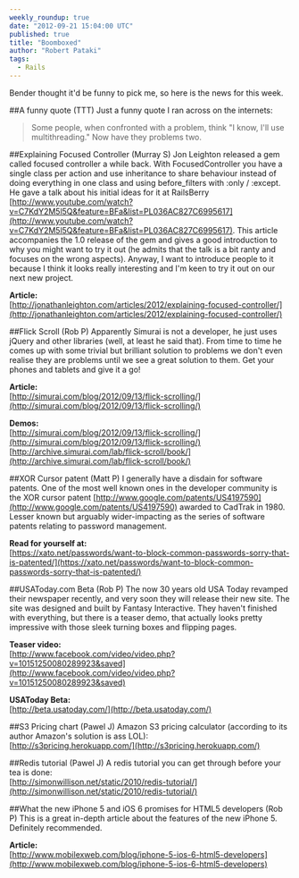 ```yaml
---
weekly_roundup: true
date: "2012-09-21 15:04:00 UTC"
published: true
title: "Boomboxed"
author: "Robert Pataki"
tags:
  - Rails
---
```


Bender thought it'd be funny to pick me, so here is the news for this week.

##A funny quote (TTT)
Just a funny quote I ran across on the internets:

>	Some people, when confronted with a problem, think "I know, I'll use multithreading." Now have they problems two.

##Explaining Focused Controller (Murray S)
Jon Leighton released a gem called focused controller a while back.  With FocusedController you have a single class per action and use inheritance to share behaviour instead of doing everything in one class and using before_filters with :only / :except.  He gave a talk about his initial ideas for it at RailsBerry [http://www.youtube.com/watch?v=C7KdY2M5l5Q&feature=BFa&list=PL036AC827C6995617](http://www.youtube.com/watch?v=C7KdY2M5l5Q&feature=BFa&list=PL036AC827C6995617).  This article accompanies the 1.0 release of the gem and gives a good introduction to why you might want to try it out (he admits that the talk is a bit ranty and focuses on the wrong aspects).  Anyway, I want to introduce people to it because I think it looks really interesting and I'm keen to try it out on our next new project.

**Article:**<br>
[http://jonathanleighton.com/articles/2012/explaining-focused-controller/](http://jonathanleighton.com/articles/2012/explaining-focused-controller/)

##Flick Scroll (Rob P)
Apparently Simurai is not a developer, he just uses jQuery and other libraries (well, at least he said that). From time to time he comes up with some trivial but brilliant solution to problems we don't even realise they are problems until we see a great solution to them. Get your phones and tablets and give it a go!

**Article:**<br>
[http://simurai.com/blog/2012/09/13/flick-scrolling/](http://simurai.com/blog/2012/09/13/flick-scrolling/)

**Demos:**<br>
[http://simurai.com/blog/2012/09/13/flick-scrolling/](http://simurai.com/blog/2012/09/13/flick-scrolling/)<br>
[http://archive.simurai.com/lab/flick-scroll/book/](http://archive.simurai.com/lab/flick-scroll/book/)

##XOR Cursor patent (Matt P)
I generally have a disdain for software patents. One of the most well known ones in the developer community is the XOR cursor patent [http://www.google.com/patents/US4197590](http://www.google.com/patents/US4197590) awarded to CadTrak in 1980. Lesser known but arguably wider-impacting as the series of software patents relating to password management.

**Read for yourself at:**<br>
[https://xato.net/passwords/want-to-block-common-passwords-sorry-that-is-patented/](https://xato.net/passwords/want-to-block-common-passwords-sorry-that-is-patented/)

##USAToday.com Beta (Rob P)
The now 30 years old USA Today revamped their newspaper recently, and very soon they will release their new site. The site was designed and built by Fantasy Interactive. They haven't finished with everything, but there is a teaser demo, that actually looks pretty impressive with those sleek turning boxes and flipping pages.

**Teaser video:**<br>
[http://www.facebook.com/video/video.php?v=10151250080289923&saved](http://www.facebook.com/video/video.php?v=10151250080289923&saved)

**USAToday Beta:**<br>
[http://beta.usatoday.com/](http://beta.usatoday.com/)

##S3 Pricing chart (Pawel J)
Amazon S3 pricing calculator (according to its author Amazon's solution is ass LOL):
<br>
[http://s3pricing.herokuapp.com/](http://s3pricing.herokuapp.com/)

##Redis tutorial (Pawel J)
A redis tutorial you can get through before your tea is done:<br>
[http://simonwillison.net/static/2010/redis-tutorial/](http://simonwillison.net/static/2010/redis-tutorial/)

##What the new iPhone 5 and iOS 6 promises for HTML5 developers (Rob P)
This is a great in-depth article about the features of the new iPhone 5. Definitely recommended.

**Article:**<br>
[http://www.mobilexweb.com/blog/iphone-5-ios-6-html5-developers](http://www.mobilexweb.com/blog/iphone-5-ios-6-html5-developers)

